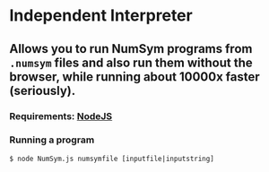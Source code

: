 # Independent Interpreter
## Allows you to run NumSym programs from `.numsym` files and also run them without the browser, while running about 10000x faster (seriously).

### Requirements: [NodeJS](https://nodejs.org/en/download/)

### Running a program
```shell
$ node NumSym.js numsymfile [inputfile|inputstring]
```
